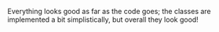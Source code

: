 Everything looks good as far as the code goes; the classes are implemented a bit simplistically, but overall they look good!
